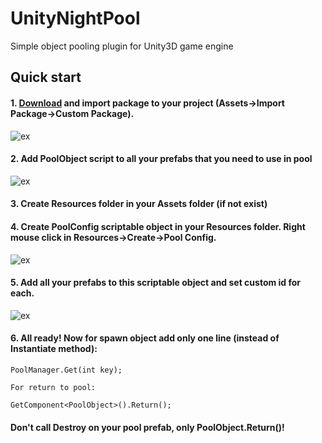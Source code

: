 # UnityNightPool
Simple object pooling plugin for Unity3D game engine

## Quick start
#### 1. [Download](https://github.com/alexdebur/UnityNightPool/releases) and import package to your project (Assets->Import Package->Custom Package).
![ex](http://screenshot.ru/upload/images/2017/11/05/1b2fb1.jpg)

#### 2. Add PoolObject script to all your prefabs that you need to use in pool
![ex](http://screenshot.ru/upload/images/2017/11/05/298a05.jpg)

#### 3. Create Resources folder in your Assets folder (if not exist)

#### 4. Create PoolConfig scriptable object in your Resources folder. Right mouse click in Resources->Create->Pool Config.
![ex](http://screenshot.ru/upload/images/2017/11/05/30fac5.jpg)

#### 5. Add all your prefabs to this scriptable object and set custom id for each.
![ex](http://screenshot.ru/upload/images/2017/11/05/4345d1.jpg)

#### 6. All ready! Now for spawn object add only one line (instead of Instantiate method):

    PoolManager.Get(int key);
    
    For return to pool:
   
    GetComponent<PoolObject>().Return();
    
#### Don't call Destroy on your pool prefab, only PoolObject.Return()!

